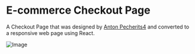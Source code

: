 # E-commerce Checkout Page
A Checkout Page that was designed by [Anton Pecherits4](https://twitter.com/pecherits4) and converted to a responsive web page using React.

![Image](https://d1ukwyn8ipd9ce.cloudfront.net/images/2x/daily-ui-02-checkout-k9.png)
